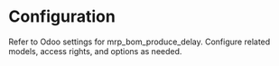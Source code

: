 # Configuration

Refer to Odoo settings for mrp_bom_produce_delay. Configure related models, access rights, and options as needed.
